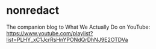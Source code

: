 # nonredact
The companion blog to What We Actually Do on YouTube: https://www.youtube.com/playlist?list=PLHY_xC1JcrRsHnYPONdQrDhNJ9E2OTDVa
